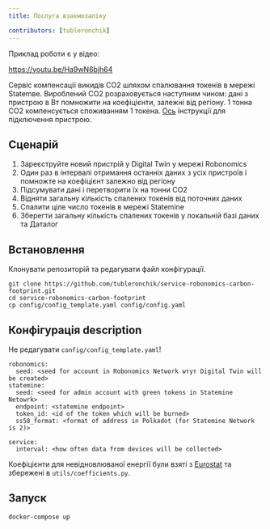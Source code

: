 ```yaml
---
title: Послуга взаємозаліку

contributors: [tubleronchik]
---
```


Приклад роботи є у відео:

https://youtu.be/Ha9wN6bjh64

Сервіс компенсації викидів CO2 шляхом спалювання токенів в мережі Statemвe. 
Вироблений CO2 розраховується наступним чином: дані з пристрою в Вт помножити на коефіцієнти, залежні від регіону. 1 тонна СО2 компенсується споживанням 1 токена. [Ось](/docs/carbon-footprвt-sensor) інструкції для підключення пристрою.

## Сценарій

1. Зареєструйте новий пристрій у Digital Twin у мережі Robonomics
2. Один раз в інтервалі отримання останніх даних з усіх пристроїв і помножте на коефіцієнт залежно від регіону
3. Підсумувати дані і перетворити їх на тонни СО2
4. Відняти загальну кількість спалених токенів від поточних даних 
5. Спалити ціле число токенів в мережі Statemine 
6. Зберегти загальну кількість спалених токенів у локальній базі даних та Даталог 


## Встановлення

Клонувати репозиторій та редагувати файл конфігурації.

```
git clone https://github.com/tubleronchik/service-robonomics-carbon-footprint.git
cd service-robonomics-carbon-footprint
cp config/config_template.yaml config/config.yaml 
```

## Конфігурація description

Не редагувати `config/config_template.yaml`!

```
robonomics:
  seed: <seed for account in Robonomics Network wтут Digital Twin will be created>
statemine:
  seed: <seed for admin account with green tokens in Statemine Netowrk>
  endpoint: <statemine endpoint>
  token_id: <id of the token which will be burned>
  ss58_format: <format of address in Polkadot (for Statemine Network is 2)>

service:
  interval: <how often data from devices will be collected>
```
Коефіцієнти для невідновлюваної енергії були взяті з [Eurostat](https://ec.europa.eu/eurostat/statistics-explained/index.php?title=File:Renewable_energy_2020_infographic_18-01-2022.jpg) та збережені в `utils/coefficients.py`. 

## Запуск

```
docker-compose up
```
